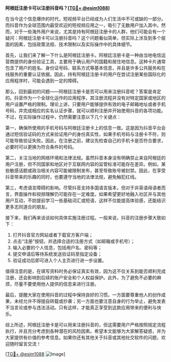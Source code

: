 **阿根廷注册卡可以注册抖音吗？[[TG💪+ @esim1088](https://t.me/s/esim1088)]**

在当今这个信息爆炸的时代，短视频平台已经成为人们生活中不可或缺的一部分。而抖音作为全球范围内最受欢迎的短视频应用之一，吸引了无数用户加入其中。然而，对于一些海外用户来说，尤其是持有阿根廷注册卡的人群，他们可能会有一个疑问：阿根廷注册卡可以注册抖音吗？这个问题看似简单，但实际上涉及到多个层面的因素，包括政策法规、技术限制以及实际操作中的具体细节。

首先，让我们来了解一下什么是阿根廷注册卡。阿根廷注册卡是一种由当地电信运营商提供的身份验证工具，主要用于确认用户的国籍和居住地信息。这种卡片通常包含了用户的姓名、身份证号码、联系方式等基本信息，并且是许多公共服务和在线服务的重要认证依据。因此，持有阿根廷注册卡的用户在尝试注册某些国际化的应用程序时，可能会遇到一定的障碍。

那么，回到最初的问题——阿根廷注册卡是否可以用来注册抖音呢？答案是肯定的。抖音作为一个全球化运作的应用程序，其注册流程并没有对特定国家或地区的用户设置严格的限制。理论上讲，只要用户能够提供有效的电子邮箱地址或者手机号码，并完成相应的实名认证步骤，就可以顺利注册并开始使用抖音的各项功能。不过，在实际操作过程中，仍然需要注意以下几个关键点：

第一，确保所使用的手机号码与阿根廷注册卡上的信息一致。这是因为抖音平台会通过短信验证码的方式来验证用户的身份真实性，如果手机号码与注册卡不符，则可能导致验证失败。因此，在注册之前，建议先检查自己的手机卡是否符合要求，必要时可以更换为符合条件的号码。

第二，关注当地的网络环境和法律法规。虽然抖音本身没有明确禁止来自阿根廷的用户注册，但不同国家和地区对于互联网内容的监管标准可能存在差异。例如，某些敏感话题或政治相关内容可能被限制发布，甚至导致账号被封禁。因此，在享受抖音带来的乐趣的同时，也要遵守当地的法律法规，避免触犯红线。

第三，考虑语言障碍的影响。尽管抖音支持多国语言版本，但对于非英语母语者而言，界面操作和视频理解仍可能存在一定难度。如果希望更好地融入社区并与其他用户互动，不妨提前学习一些基础词汇或短语，这样不仅能提高体验感，还能结识更多志同道合的朋友。

接下来，我们再来谈谈如何具体实施注册过程。一般来说，抖音的注册步骤大致如下：

1. 打开抖音官方网站或者下载官方客户端；
2. 点击“注册”按钮，并选择合适的注册方式（如邮箱或手机号）；
3. 输入必要的个人信息，包括用户名、密码等；
4. 提交申请后等待系统发送验证码至指定设备；
5. 验证成功后即可进入个人主页进行进一步设置。

值得注意的是，在填写资料时务必保证真实有效，因为这不仅关系到能否顺利完成注册，还会影响到后续的账户安全和个人权益保护。此外，为了避免不必要的麻烦，尽量不要使用他人提供的信息来进行注册。

最后，提醒大家在使用抖音的过程中保持良好的习惯。一方面要尊重他人的创作成果，未经允许不得擅自转载或抄袭；另一方面也要注意自身的行为举止，避免发表不当言论或参与违法活动。只有这样，才能真正享受到这款应用带来的便利与快乐。

综上所述，阿根廷注册卡是可以用来注册抖音的，但这需要用户严格按照规定流程执行，并且充分考虑到各种潜在的风险因素。希望本文能够为大家解答疑惑，并为大家提供有价值的参考信息。如果你还有其他关于抖音或其他社交软件的问题，欢迎随时留言交流！

[[TG💪+ @esim1088](https://t.me/s/esim1088) ![Image](https://i.postimg.cc/4NQfJmqS/Snipaste-2025-05-13-00-14-12.png)]